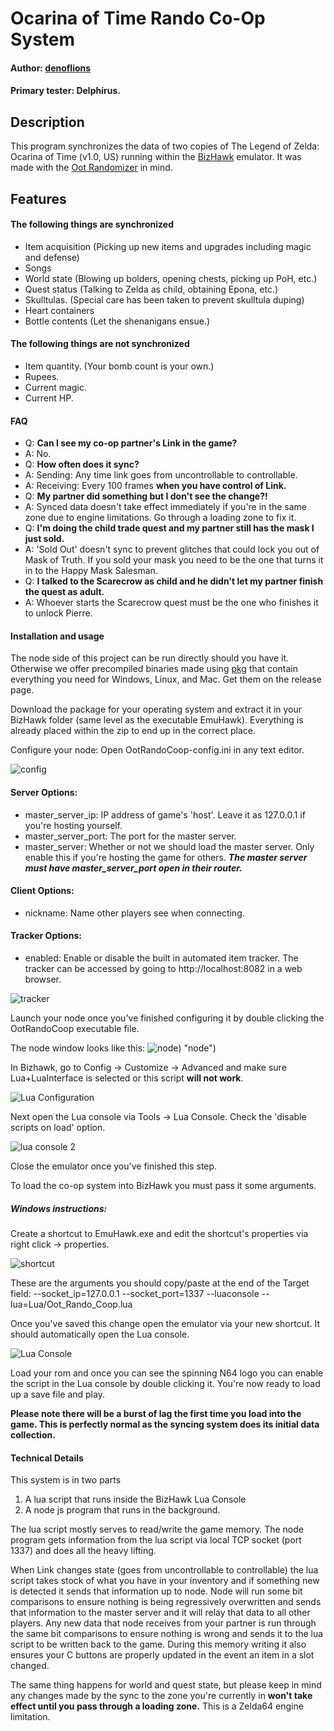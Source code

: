 # Ocarina of Time Rando Co-Op System
#### Author: [denoflions](https://www.twitch.tv/scrollforinitiative "denoflions")
#### Primary tester: Delphirus.

## Description
This program synchronizes the data of two copies of The Legend of Zelda: Ocarina of Time (v1.0, US) running within the [BizHawk](https://github.com/TASVideos/BizHawk "BizHawk") emulator. It was made with the [Oot Randomizer](https://github.com/AmazingAmpharos/OoT-Randomizer "Oot Randomizer") in mind.

## Features
#### The following things are synchronized
- Item acquisition (Picking up new items and upgrades including magic and defense)
- Songs
- World state (Blowing up bolders, opening chests, picking up PoH, etc.)
- Quest status (Talking to Zelda as child, obtaining Epona, etc.)
- Skulltulas. (Special care has been taken to prevent skulltula duping)
- Heart containers
- Bottle contents (Let the shenanigans ensue.)

#### The following things are **not** synchronized
- Item quantity. (Your bomb count is your own.)
- Rupees.
- Current magic.
- Current HP.
#### FAQ
- Q: **Can I see my co-op partner's Link in the game?**
- A: No.
- Q: **How often does it sync?**
- A:  Sending: Any time link goes from uncontrollable to controllable.
- A: Receiving: Every 100 frames **when you have control of Link.**
- Q: **My partner did something but I don't see the change?!**
- A: Synced data doesn't take effect immediately if you're in the same zone due to engine limitations. Go through a loading zone to fix it.
- Q: **I'm doing the child trade quest and my partner still has the mask I just sold.**
- A: 'Sold Out' doesn't sync to prevent glitches that could lock you out of Mask of Truth. If you sold your mask you need to be the one that turns it in to the Happy Mask Salesman.
- Q: **I talked to the Scarecrow as child and he didn't let my partner finish the quest as adult.**
- A: Whoever starts the Scarecrow quest must be the one who finishes it to unlock Pierre.

#### Installation and usage
The node side of this project can be run directly should you have it. Otherwise we offer precompiled binaries made using [pkg](https://github.com/zeit/pkg "pkg") that contain everything you need for Windows, Linux, and Mac. Get them on the release page.

Download the package for your operating system and extract it in your BizHawk folder (same level as the executable EmuHawk). Everything is already placed within the zip to end up in the correct place.

Configure your node: Open OotRandoCoop-config.ini in any text editor.

![config](https://i.imgur.com/YiMYEik.png "config")

#### Server Options:
- master_server_ip: IP address of game's 'host'. Leave it as 127.0.0.1 if you're hosting yourself.
- master_server_port: The port for the master server.
- master_server: Whether or not we should load the master server. Only enable this if you're hosting the game for others. ***The master server must have master_server_port open in their router.***

#### Client Options:
- nickname: Name other players see when connecting.

#### Tracker Options:
- enabled: Enable or disable the built in automated item tracker. The tracker can be accessed by going to http://localhost:8082 in a web browser.

![tracker](https://i.imgur.com/LTvTKhm.png)

Launch your node once you've finished configuring it by double clicking the OotRandoCoop executable file.

The node window looks like this:
![node](https://i.imgur.com/WukfhwG.png)) "node")

In Bizhawk, go to Config -> Customize -> Advanced and make sure Lua+LuaInterface is selected or this script **will not work**.

![Lua Configuration](https://i.imgur.com/izrsT5A.png "Lua Configuration")

Next open the Lua console via Tools -> Lua Console. Check the 'disable scripts on load' option.

![lua console 2](https://i.imgur.com/deFUwed.png "lua console 2")

Close the emulator once you've finished this step.

To load the co-op system into BizHawk you must pass it some arguments. 

##### Windows instructions:
Create a shortcut to EmuHawk.exe and edit the shortcut's properties via right click -> properties.

![shortcut](https://i.imgur.com/Cne6Azp.png)

These are the arguments you should copy/paste at the end of the Target field:  --socket_ip=127.0.0.1 --socket_port=1337 --luaconsole --lua=Lua/Oot_Rando_Coop.lua

Once you've saved this change open the emulator via your new shortcut. It should automatically open the Lua console.

![Lua Console](https://i.imgur.com/eLC0R0l.png "Lua Console")

Load your rom and once you can see the spinning N64 logo you can enable the script in the Lua console by double clicking it. You're now ready to load up a save file and play.

**Please note there will be a burst of lag the first time you load into the game. This is perfectly normal as the syncing system does its initial data collection.**

#### Technical Details
This system is in two parts
1. A lua script that runs inside the BizHawk Lua Console
2. A node js program that runs in the background.

The lua script mostly serves to read/write the game memory. The node program gets information from the lua script via local TCP socket (port 1337) and does all the heavy lifting.

When Link changes state (goes from uncontrollable to controllable) the lua script takes stock of what you have in your inventory and if something new is detected it sends that information up to node. Node will run some bit comparisons to ensure nothing is being regressively overwritten and sends that information to the master server and it will relay that data to all other players. Any new data that node receives from your partner is run through the same bit comparisons to ensure nothing is wrong and sends it to the lua script to be written back to the game. During this memory writing it also ensures your C buttons are properly updated in the event an item in a slot changed.

The same thing happens for world and quest state, but please keep in mind any changes made by the sync to the zone you're currently in **won't take effect until you pass through a loading zone.** This is a Zelda64 engine limitation.

